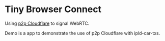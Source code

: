 # Tiny Browser Connect

Using [p2p Cloudflare](https://github.com/gfodor/p2pcf) to signal WebRTC.

Demo is a app to demonstrate the use of p2p Cloudflare with ipld-car-txs.
